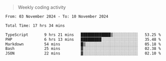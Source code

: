 > Weekly coding activity
<!--START_SECTION:waka-->

```txt
From: 03 November 2024 - To: 10 November 2024

Total Time: 17 hrs 34 mins

TypeScript       9 hrs 21 mins   █████████████▒░░░░░░░░░░░   53.25 %
PHP              6 hrs 13 mins   █████████░░░░░░░░░░░░░░░░   35.48 %
Markdown         54 mins         █▒░░░░░░░░░░░░░░░░░░░░░░░   05.18 %
Bash             25 mins         ▓░░░░░░░░░░░░░░░░░░░░░░░░   02.38 %
JSON             22 mins         ▓░░░░░░░░░░░░░░░░░░░░░░░░   02.10 %
```

<!--END_SECTION:waka-->
